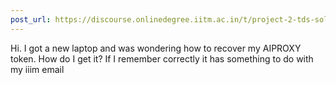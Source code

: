 ```yaml
---
post_url: https://discourse.onlinedegree.iitm.ac.in/t/project-2-tds-solver-discussion-thread/169029/226
---
```

Hi. I got a new laptop and was wondering how to recover my AIPROXY token. How do I get it? If I remember correctly it has something to do with my iiim email